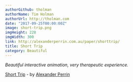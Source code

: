 ```yaml
---
authorGithub: tholman
authorName: Tim Holman
authorUrl: http://tholman.com
date: "2017-09-25T00:00:00Z"
image: short-trip.png
imgHeight: 228
imgWidth: 300
link: http://alexanderperrin.com.au/paper/shorttrip/
title: Short Trip
category: Beautiful
---
```


_Beautiful interactive animation, very therapeutic experience._

[Short Trip](http://alexanderperrin.com.au/paper/shorttrip/) - by [Alexander Perrin](http://alexanderperrin.com.au/)
